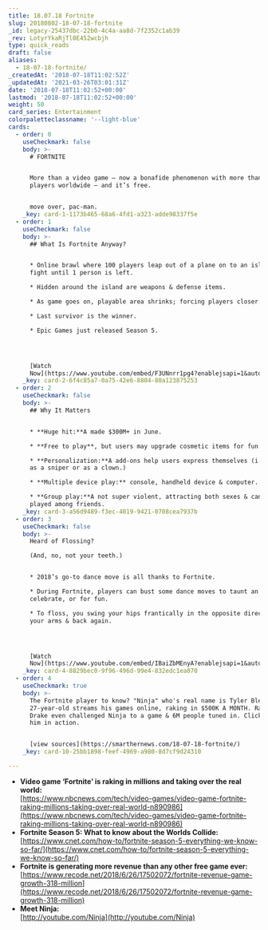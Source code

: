 ```yaml
---
title: 18.07.18 Fortnite
slug: 20180802-18-07-18-fortnite
_id: legacy-25437dbc-22b0-4c4a-aa8d-7f2352c1ab39
_rev: LotyrYkaRjTl0E452wcbjh
type: quick_reads
draft: false
aliases:
  - 18-07-18-fortnite/
_createdAt: '2018-07-18T11:02:52Z'
_updatedAt: '2021-03-26T03:01:31Z'
date: '2018-07-18T11:02:52+00:00'
lastmod: '2018-07-18T11:02:52+00:00'
weight: 50
card_series: Entertainment
colorpaletteclassname: '--light-blue'
cards:
  - order: 0
    useCheckmark: false
    body: >-
      # FORTNITE


      More than a video game – now a bonafide phenomenon with more than 45M
      players worldwide – and it’s free.


      move over, pac-man.
    _key: card-1-1173b465-68a6-4fd1-a323-adde98337f5e
  - order: 1
    useCheckmark: false
    body: >-
      ## What Is Fortnite Anyway?


      * Online brawl where 100 players leap out of a plane on to an island &
      fight until 1 person is left.

      * Hidden around the island are weapons & defense items.

      * As game goes on, playable area shrinks; forcing players closer.

      * Last survivor is the winner.

      * Epic Games just released Season 5.




      [Watch
      Now](https://www.youtube.com/embed/F3UNnrr1pg4?enablejsapi=1&autoplay=1&rel=0)
    _key: card-2-6f4c85a7-0a75-42e6-8804-80a123875253
  - order: 2
    useCheckmark: false
    body: >-
      ## Why It Matters


      * **Huge hit:**A made $300M+ in June.

      * **Free to play**, but users may upgrade cosmetic items for fun.

      * **Personalization:**A add-ons help users express themselves (i.e. play
      as a sniper or as a clown.)

      * **Multiple device play:** console, handheld device & computer.

      * **Group play:**A not super violent, attracting both sexes & can be
      played among friends.
    _key: card-3-a56d9489-f3ec-4019-9421-0708cea7937b
  - order: 3
    useCheckmark: false
    body: >-
      Heard of Flossing?  

      (And, no, not your teeth.)


      * 2018’s go-to dance move is all thanks to Fortnite.

      * During Fortnite, players can bust some dance moves to taunt an opponent,
      celebrate, or for fun.

      * To floss, you swing your hips frantically in the opposite direction of
      your arms & back again.




      [Watch
      Now](https://www.youtube.com/embed/IBaiZbMEnyA?enablejsapi=1&autoplay=1&rel=0)
    _key: card-4-8829bec0-9f96-496d-99e4-832edc1ea070
  - order: 4
    useCheckmark: true
    body: >-
      The Fortnite player to know? "Ninja" who's real name is Tyler Blevins.
      27-year-old streams his games online, raking in $500K A MONTH. Rapper
      Drake even challenged Ninja to a game & 6M people tuned in. Click to watch
      him in action.


      [view sources](https://smarthernews.com/18-07-18-fortnite/)
    _key: card-10-25bb1898-feef-4969-a980-8d7cf9d24310

---
```

* **Video game ‘Fortnite’ is raking in millions and taking over the real world:**  
[https://www.nbcnews.com/tech/video-games/video-game-fortnite-raking-millions-taking-over-real-world-n890986](https://www.nbcnews.com/tech/video-games/video-game-fortnite-raking-millions-taking-over-real-world-n890986)
* **Fortnite Season 5: What to know about the Worlds Collide:**  
[https://www.cnet.com/how-to/fortnite-season-5-everything-we-know-so-far/](https://www.cnet.com/how-to/fortnite-season-5-everything-we-know-so-far/)
* **Fortnite is generating more revenue than any other free game ever:**  
[https://www.recode.net/2018/6/26/17502072/fortnite-revenue-game-growth-318-million](https://www.recode.net/2018/6/26/17502072/fortnite-revenue-game-growth-318-million)
* **Meet Ninja:**  
[http://youtube.com/Ninja](http://youtube.com/Ninja)